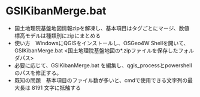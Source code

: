 # GSIKibanMerge.bat
+ 国土地理院基盤地図情報zipを解凍し、基本項目はタグごとにマージ、数値標高モデルは種類別にzipにまとめる
+ 使い方　WindowsにQGISをインストールし、OSGeo4W Shellを開いて、GSIKibanMerge.bat <国土地理院基盤地図の*.zipファイルを保存したフォルダパス>
+ 必要に応じて、GSIKibanMerge.bat を編集し、qgis_processとpowershellのパスを修正する。
+ 既知の問題　基本項目のファイル数が多いと、cmdで使用できる文字列の最大長は 8191 文字に抵触する
